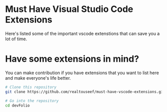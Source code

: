 # Must Have Visual Studio Code Extensions

Here's listed some of the important vscode extenstions that can save you a lot of time.

# Have some extensions in mind?

You can make contribution if you have extensions that you want to list here and make everyone's life better.

```bash
# Clone this repository
git clone https://github.com/realtouseef/must-have-vscode-extensions.git

# Go into the repository
cd devFolio
```
